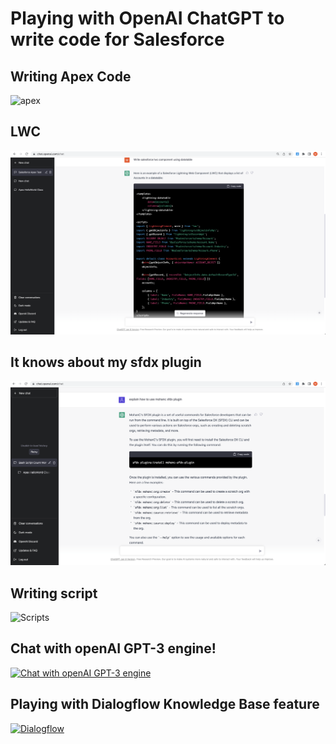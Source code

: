# Playing with OpenAI ChatGPT to write code for Salesforce


## Writing Apex Code
![apex](./openGPT-sf-1.webm.gif)

## LWC
![LWC](img/lwc-datatable.png)

## It knows about my sfdx plugin
![sfdx](img/chatGPT-mohanc-plugin.png)
## Writing script
![Scripts](./chatGPT-script-1.webm.gif)

##  Chat with openAI GPT-3 engine!

[![Chat with openAI GPT-3 engine](https://img.youtube.com/vi/K_xX5F5j4S0/0.jpg)](https://www.youtube.com/watch?v=K_xX5F5j4S0)


## Playing with Dialogflow Knowledge Base feature

[![Dialogflow](https://img.youtube.com/vi/J8ttQ1Veo_I/0.jpg)](https://www.youtube.com/watch?v=J8ttQ1Veo_I)
